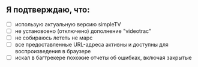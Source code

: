 ## Я подтверждаю, что:

- [ ] использую актуальную версию simpleTV
- [ ] не установоено (отключено) дополнение "videotrac"
- [ ] не собираюсь лететь не марс
- [ ] все предоставленные URL-адреса активны и доступны для воспроизведения в браузере
- [ ] искал в багтрекере похожие отчеты об ошибках, включая закрытые
